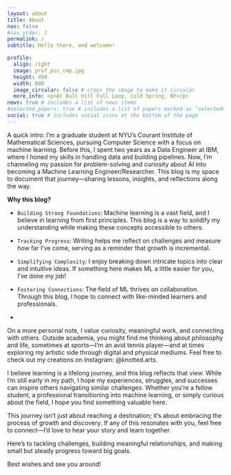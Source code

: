 ```yaml
---
layout: about
title: About
nav: false
#nav_order: 1
permalink: /
subtitle: Hello there, and welcome!

profile:
  align: right
  image: prof_pic_cmp.jpg
  height: 450
  width: 600
  image_circular: false # crops the image to make it circular
  more_info: <p>At Bull Hill Full Loop, Cold Spring, NY</p>
news: true # includes a list of news items
#selected_papers: true # includes a list of papers marked as "selected={true}"
social: true # includes social icons at the bottom of the page
---
```



A quick intro: I’m a graduate student at NYU’s Courant Institute of Mathematical Sciences, pursuing Computer Science with a focus on machine learning. Before this, I spent two years as a Data Engineer at IBM, where I honed my skills in handling data and building pipelines. Now, I’m channeling my passion for problem-solving and curiosity about AI into becoming a Machine Learning Engineer/Researcher. This blog is my space to document that journey—sharing lessons, insights, and reflections along the way.

**Why this blog?**

- `Building Strong Foundations`: Machine learning is a vast field, and I believe in learning from first principles. This blog is a way to solidify my understanding while making these concepts accessible to others.
- `Tracking Progress`: Writing helps me reflect on challenges and measure how far I’ve come, serving as a reminder that growth is incremental.
- `Simplifying Complexity`: I enjoy breaking down intricate topics into clear and intuitive ideas. If something here makes ML a little easier for you, I’ve done my job!
- `Fostering Connections`: The field of ML thrives on collaboration. Through this blog, I hope to connect with like-minded learners and professionals. 

-

On a more personal note, I value curiosity, meaningful work, and connecting with others. Outside academia, you might find me thinking about philosophy and life, sometimes at sports—I’m an avid tennis player—and at times exploring my artistic side through digital and physical mediums. Feel free to check out my creations on Instagram: @knotted.arts.

I believe learning is a lifelong journey, and this blog reflects that view. While I’m still early in my path, I hope my experiences, struggles, and successes can inspire others navigating similar challenges. Whether you’re a fellow student, a professional transitioning into machine learning, or simply curious about the field, I hope you find something valuable here.

This journey isn’t just about reaching a destination; it’s about embracing the process of growth and discovery. If any of this resonates with you, feel free to connect—I’d love to hear your story and learn together.

Here’s to tackling challenges, building meaningful relationships, and making small but steady progress toward big goals.

Best wishes and see you around!


<!-- A quick intro: I’m a graduate student in Computer Science at the Courant Institute of Mathematical Sciences, New York University. Before this, I worked as a Data Engineer at IBM in India for two years. My aspiration is to become a `Machine Learning Engineer/Researcher`, and this blog is my digital garden—a space to reflect, document my journey, and share insights. It’s meant not just for me but also for anyone navigating a similar path or aspiring to achieve the same goal. For more context, check out the next section (_Motivation_).

On a personal note, I’m still discovering who I am. As an `INFJ`, I value introspection, meaningful connections, and a sense of purpose. While most of my posts will delve into technical topics, I promise to keep things focused—no unnecessary drama here! :)

I find satisfaction in making/seeing others happy and accomplishing goals after long, challenging journeys, even though those moments of triumph can be fleeting at times. Nevertheless, it is essential for continued growth in life. Beyond this, I cherish deep conversations and spending time with loved ones. My interests are broad, and I approach life with an open and curious mind. Off the academic path, I’m an avid lawn tennis player with a deep passion for art. You can check out my creations on IG: @knotted.arts.

This blog is also my way of reaching out, adding value to others lives, and fostering meaningful connections. If any of this resonates with you, don’t hesitate to reach out—I’d love to chat! At the end of the day, we only have one life. Let’s focus on the journey ahead, let go of regrets and worries, and invest in building meaningful relationships and memories.

**Motivation**

- **Building Foundations**: To develop a strong understanding of machine learning through `first principles`.
- **Tracking Progress**: To document my journey as a way to reflect, revise, and measure growth.
- **Simplifying Complexity**: To make intricate concepts in machine learning more approachable, enabling others to form intuition and engage deeply with the field.
- **Problem-Solving**: To focus on understanding and tackling challenges, as `problem-solving` in ML requires clarity of thought and creativity.
- **Collaboration**: To connect and work with brilliant minds while embracing the fulfilling challenge of mastering machine learning.
- **Self-Expression**: To articulate my thoughts and ideas through writing, which helps me think clearly, align my perspectives, and grow while helping others along the way.

I’m committed to making this blog a valuable resource for myself and anyone pursuing a career in machine learning. Thank you for stopping by—feel free to connect, and let’s make this journey together an enriching one.

Best wishes and see you around! -->
